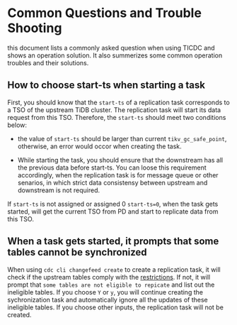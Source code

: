 

# Common Questions and Trouble Shooting

this document lists a commonly asked question when using TICDC and shows an operation solution. It also summerizes some common operation troubles and their solutions.
## How to choose start-ts when starting a task
First, you should know that the `start-ts` of a replication task corresponds to a TSO of the upstream TiDB cluster. The replication task will start its data request from this TSO. Therefore, the `start-ts` should meet two conditions below:
- the value of `start-ts` should be larger than current `tikv_gc_safe_point`, otherwise, an error would occor when creating the task.


- While starting the task, you should ensure that the downstream has all the previous data before start-ts. You can loose this requirement accordingly, when the replication task is for message queue or other senarios, in which strict data consistensy between upstream and downstream is not required.

If `start-ts` is not assigned or assigned 0 `start-ts=0`, when the task gets started, will get the current TSO from PD and start to replicate data from this TSO.

## When a task gets started, it prompts that some tables cannot be synchronized

When  using `cdc cli changefeed create` to create a replication task, it will check if the upstream tables comply with the [restrictions](/ticdc/ticdc-overview.md#restrictions). If not, it will prompt that `some tables are not eligible to repicate` and list out the ineligible tables. If you choose `Y` or `y`, you will continue creating the sychronization task and automatically ignore all the updates of these ineligible tables. If you choose other inputs, the replication task will not be created.
